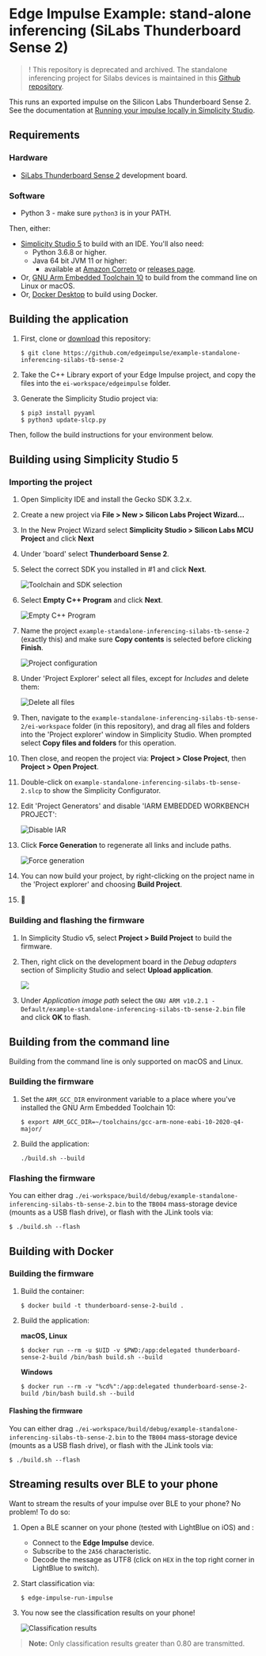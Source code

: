 # Edge Impulse Example: stand-alone inferencing (SiLabs Thunderboard Sense 2)

> ! This repository is deprecated and archived. The standalone inferencing project for Silabs devices is maintained in this [Github repository](https://github.com/edgeimpulse/example-standalone-inferencing-silabs).

This runs an exported impulse on the Silicon Labs Thunderboard Sense 2. See the documentation at [Running your impulse locally in Simplicity Studio](https://docs.edgeimpulse.com/docs/on-your-thunderboard-sense-2).

## Requirements

### Hardware

* [SiLabs Thunderboard Sense 2](https://www.silabs.com/development-tools/thunderboard/thunderboard-sense-two-kit) development board.

### Software

* Python 3 - make sure `python3` is in your PATH.

Then, either:

* [Simplicity Studio 5](https://www.silabs.com/developers/simplicity-studio) to build with an IDE. You'll also need:
    * Python 3.6.8 or higher.
    * Java 64 bit JVM 11 or higher:
        - available at [Amazon Correto](https://docs.aws.amazon.com/corretto/latest/corretto-11-ug/downloads-list.html) or [releases page](https://github.com/corretto/corretto-11/releases).
* Or, [GNU Arm Embedded Toolchain 10](https://developer.arm.com/tools-and-software/open-source-software/developer-tools/gnu-toolchain/gnu-rm/downloads) to build from the command line on Linux or macOS.
* Or, [Docker Desktop](https://www.docker.com/products/docker-desktop) to build using Docker.

## Building the application

1. First, clone or [download](https://github.com/edgeimpulse/example-standalone-inferencing-silabs-tb-sense-2/archive/refs/heads/master.zip) this repository:

    ```
    $ git clone https://github.com/edgeimpulse/example-standalone-inferencing-silabs-tb-sense-2
    ```

1. Take the C++ Library export of your Edge Impulse project, and copy the files into the `ei-workspace/edgeimpulse` folder.
1. Generate the Simplicity Studio project via:

    ```
    $ pip3 install pyyaml
    $ python3 update-slcp.py
    ```

Then, follow the build instructions for your environment below.

## Building using Simplicity Studio 5

### Importing the project

1.  Open Simplicity IDE and install the Gecko SDK 3.2.x.
1.  Create a new project via **File > New > Silicon Labs Project Wizard...**
1.  In the New Project Wizard select **Simplicity Studio > Silicon Labs MCU Project** and click **Next**
1.  Under 'board' select **Thunderboard Sense 2**.
1.  Select the correct SDK you installed in #1 and click **Next**.

    ![Toolchain and SDK selection](images/target-sdk-toolchain-selection.png)

1.  Select **Empty C++ Program** and click **Next**.

    ![Empty C++ Program](images/example-project-selection.png)

1.  Name the project `example-standalone-inferencing-silabs-tb-sense-2` (exactly this) and make sure **Copy contents** is selected before clicking **Finish**.

    ![Project configuration](images/project-configuration.png)

1. Under 'Project Explorer' select all files, except for *Includes* and delete them:

    ![Delete all files](images/delete-files.png)

1. Then, navigate to the `example-standalone-inferencing-silabs-tb-sense-2/ei-workspace` folder (in this repository), and drag all files and folders into the 'Project explorer' window in Simplicity Studio. When prompted select **Copy files and folders** for this operation.
1. Then close, and reopen the project via: **Project > Close Project**, then **Project > Open Project**.
1. Double-click on `example-standalone-inferencing-silabs-tb-sense-2.slcp` to show the Simplicity Configurator.
1. Edit 'Project Generators' and disable 'IARM EMBEDDED WORKBENCH PROJECT':

    ![Disable IAR](images/no-iar.png)

1. Click **Force Generation** to regenerate all links and include paths.

    ![Force generation](images/project-details.png)

1. You can now build your project, by right-clicking on the project name in the 'Project explorer' and choosing **Build Project**.
1. 🚀

### Building and flashing the firmware

1. In Simplicity Studio v5, select **Project > Build Project** to build the firmware.
1. Then, right click on the development board in the *Debug adapters* section of Simplicity Studio and select **Upload application**.

    ![](images/upload_application.png)

1. Under *Application image path* select the `GNU ARM v10.2.1 - Default/example-standalone-inferencing-silabs-tb-sense-2.bin` file and click **OK** to flash.

## Building from the command line

Building from the command line is only supported on macOS and Linux.

### Building the firmware

1. Set the `ARM_GCC_DIR` environment variable to a place where you've installed the GNU Arm Embedded Toolchain 10:

    ```
    $ export ARM_GCC_DIR=~/toolchains/gcc-arm-none-eabi-10-2020-q4-major/
    ```

1. Build the application:

    ```
    ./build.sh --build
    ```

### Flashing the firmware

You can either drag `./ei-workspace/build/debug/example-standalone-inferencing-silabs-tb-sense-2.bin` to the `TB004` mass-storage device (mounts as a USB flash drive), or flash with the JLink tools via:

```
$ ./build.sh --flash
```

## Building with Docker

### Building the firmware

1. Build the container:

    ```
    $ docker build -t thunderboard-sense-2-build .
    ```

1. Build the application:

    **macOS, Linux**

    ```
    $ docker run --rm -u $UID -v $PWD:/app:delegated thunderboard-sense-2-build /bin/bash build.sh --build
    ```

    **Windows**

    ```
    $ docker run --rm -v "%cd%":/app:delegated thunderboard-sense-2-build /bin/bash build.sh --build
    ```

#### Flashing the firmware

You can either drag `./ei-workspace/build/debug/example-standalone-inferencing-silabs-tb-sense-2.bin` to the `TB004` mass-storage device (mounts as a USB flash drive), or flash with the JLink tools via:

```
$ ./build.sh --flash
```

## Streaming results over BLE to your phone

Want to stream the results of your impulse over BLE to your phone? No problem! To do so:

1. Open a BLE scanner on your phone (tested with LightBlue on iOS) and :
    * Connect to the **Edge Impulse** device.
    * Subscribe to the `2A56` characteristic.
    * Decode the message as UTF8 (click on `HEX` in the top right corner in LightBlue to switch).
1. Start classification via:

    ```
    $ edge-impulse-run-impulse
    ```

1. You now see the classification results on your phone!

    ![Classification results](images/IMG_3F7D69D91929-1.jpeg)

> **Note:** Only classification results greater than 0.80 are transmitted.
